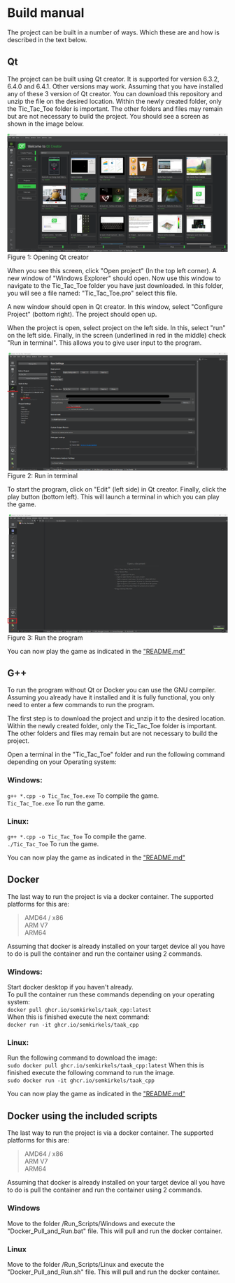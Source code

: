 # Build manual
The project can be built in a number of ways. Which these are and how is described in the text below.
  
## Qt
The project can be built using Qt creator. It is supported for version 6.3.2, 6.4.0 and 6.4.1. Other versions may work. Assuming that you have installed any of these 3 version of Qt creator. 
You can download this repository and unzip the file on the desired location. Within the newly created folder, only the Tic_Tac_Toe folder is important. The other folders and files may remain but are not necessary to build the project. 
You should see a screen as shown in the image below.

![Opening Qt Creator](./Pictures/OpeningQtCreator.png)  
Figure 1: Opening Qt creator

When you see this screen, click "Open project" (In the top left corner). A new window of "Windows Explorer" should open. Now use this window to navigate to the Tic_Tac_Toe folder you have just downloaded. In this folder, you will see a file named: "Tic_Tac_Toe.pro" select this file.

A new window should open in Qt creator. In this window, select "Configure Project" (bottom right). The project should open up.

When the project is open, select project on the left side. In this, select "run" on the left side. Finally, in the screen (underlined in red in the middle) check "Run in terminal". This allows you to give user input to the program.

![Qt run in terminal](./Pictures/RunInTerminal.png)  
Figure 2: Run in terminal
  
To start the program, click on "Edit" (left side) in Qt creator. Finally, click the play button (bottom left). This will launch a terminal in which you can play the game.

![Qt run game](./Pictures/RunProjectQt.png)  
Figure 3: Run the program
  
You can now play the game as indicated in the ["README.md"][Link Readme]
  
## G++
To run the program without Qt or Docker you can use the GNU compiler. Assuming you already have it installed and it is fully functional, you only need to enter a few commands to run the program.

The first step is to download the project and unzip it to the desired location. Within the newly created folder, only the Tic_Tac_Toe folder is important. The other folders and files may remain but are not necessary to build the project. 

Open a terminal in the "Tic_Tac_Toe" folder and run the following command depending on your Operating system:

### Windows:   
``` g++ *.cpp -o Tic_Tac_Toe.exe ```    To compile the game.  
``` Tic_Tac_Toe.exe ```                 To run the game.

### Linux:  
``` g++ *.cpp -o Tic_Tac_Toe ```        To compile the game.  
``` ./Tic_Tac_Toe ```                   To run the game.  
  
You can now play the game as indicated in the ["README.md"][Link Readme]


## Docker
The last way to run the project is via a docker container. The supported platforms for this are:
> AMD64 / x86  
> ARM V7  
> ARM64  

Assuming that docker is already installed on your target device all you have to do is pull the container and run the container using 2 commands.  
  
### Windows:  
Start docker desktop if you haven't already.  
To pull the container run these commands depending on your operating system:  
``` docker pull ghcr.io/semkirkels/taak_cpp:latest ```  
When this is finished execute the next command:  
``` docker run -it ghcr.io/semkirkels/taak_cpp ```

### Linux:  
Run the following command to download the image:  
``` sudo docker pull ghcr.io/semkirkels/taak_cpp:latest ```
When this is finished execute the following command to run the image.  
``` sudo docker run -it ghcr.io/semkirkels/taak_cpp ```
  
You can now play the game as indicated in the ["README.md"][Link Readme]

## Docker using the included scripts
The last way to run the project is via a docker container. The supported platforms for this are:
> AMD64 / x86  
> ARM V7  
> ARM64  

Assuming that docker is already installed on your target device all you have to do is pull the container and run the container using 2 commands.  

### Windows
Move to the folder /Run_Scripts/Windows and execute the "Docker_Pull_and_Run.bat" file. This will pull and run the docker container.

### Linux
Move to the folder /Run_Scripts/Linux and execute the "Docker_Pull_and_Run.sh" file. This will pull and run the docker container.

[Link Readme]: https://github.com/SemKirkels/Tic_Tac_Toe_CPP/blob/main/README.md